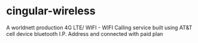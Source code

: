 # cingular-wireless
A worldnett production 4G LTE/ WIFI - WIFI Calling service built using AT&amp;T cell device bluetooth I.P. Address and connected with paid plan
